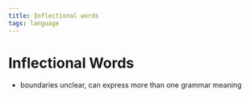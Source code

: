 ```yaml
---
title: Inflectional words
tags: language
---
```


# Inflectional Words
- boundaries unclear, can express more than one grammar meaning
































































